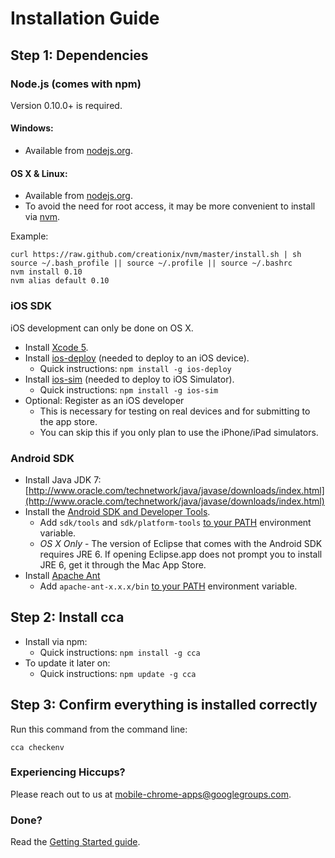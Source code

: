 # Installation Guide

## Step 1: Dependencies

### Node.js (comes with npm)

Version 0.10.0+ is required.

#### Windows:
* Available from [nodejs.org](http://nodejs.org).

#### OS X & Linux:
* Available from [nodejs.org](http://nodejs.org).
* To avoid the need for root access, it may be more convenient to install via [nvm](https://github.com/creationix/nvm).

Example:

    curl https://raw.github.com/creationix/nvm/master/install.sh | sh
    source ~/.bash_profile || source ~/.profile || source ~/.bashrc
    nvm install 0.10
    nvm alias default 0.10

### iOS SDK

iOS development can only be done on OS X.

* Install [Xcode 5](https://developer.apple.com/xcode/).
* Install [ios-deploy](https://github.com/phonegap/ios-deploy) (needed to deploy to an iOS device).
  * Quick instructions: `npm install -g ios-deploy`
* Install [ios-sim](https://github.com/phonegap/ios-sim) (needed to deploy to iOS Simulator).
  * Quick instructions: `npm install -g ios-sim`
* Optional: Register as an iOS developer
  * This is necessary for testing on real devices and for submitting to the app store.
  * You can skip this if you only plan to use the iPhone/iPad simulators.

### Android SDK

* Install Java JDK 7: [http://www.oracle.com/technetwork/java/javase/downloads/index.html](http://www.oracle.com/technetwork/java/javase/downloads/index.html)
* Install the [Android SDK and Developer Tools](http://developer.android.com/sdk/index.html).
  * Add `sdk/tools` and `sdk/platform-tools` [to your PATH](https://www.google.com/search?q=how+to+add+sdktools+to+path) environment variable.
  * _OS X Only_ - The version of Eclipse that comes with the Android SDK requires JRE 6. If opening Eclipse.app does not prompt you to install JRE 6, get it through the Mac App Store.
* Install [Apache Ant](http://ant.apache.org/bindownload.cgi)
  * Add `apache-ant-x.x.x/bin` [to your PATH](https://www.google.com/search?q=how+to+add+sdktools+to+path) environment variable.

## Step 2: Install cca

* Install via npm:
  * Quick instructions: `npm install -g cca`
* To update it later on:
  * Quick instructions: `npm update -g cca`

## Step 3: Confirm everything is installed correctly

Run this command from the command line:

    cca checkenv

### Experiencing Hiccups?

Please reach out to us at [mobile-chrome-apps@googlegroups.com](mailto:mobile-chrome-apps@googlegroups.com).

### Done?

Read the [Getting Started guide](GettingStarted.md).
